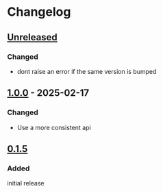 # Changelog

## [Unreleased]

### Changed

- dont raise an error if the same version is bumped

## [1.0.0] - 2025-02-17

### Changed

- Use a more consistent api

## [0.1.5]

### Added

initial release

[Unreleased]: https://github.com/schpet/svbump/compare/v1.0.0...HEAD
[1.0.0]: https://github.com/schpet/svbump/compare/v0.1.5...v1.0.0
[0.1.5]: https://github.com/schpet/svbump/releases/tag/v0.1.5

